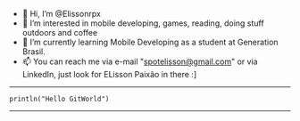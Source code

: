 - 👋 Hi, I’m @Elissonrpx
- 👀 I’m interested in  mobile developing, games, reading, doing stuff outdoors and coffee
- 🌱 I’m currently learning Mobile Developing as a student at Generation Brasil.
- 📫 You can reach me via e-mail "spotelisson@gmail.com" or via LinkedIn, just look for ELisson Paixão in there :]
---
    println("Hello GitWorld")
---
<!---
Elissonrpx/Elissonrpx is a ✨ special ✨ repository because its `README.md` (this file) appears on your GitHub profile.
You can click the Preview link to take a look at your changes.
--->

